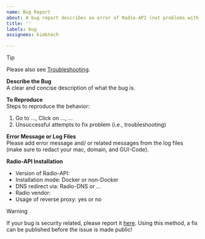 ```yaml
---
name: Bug Report
about: A bug report describes an error of Radio-API (not problems with the setup)
title: ''
labels: bug
assignees: kimbtech

---
```


> [!TIP]
> Please also see [Troubleshooting](https://github.com/KIMB-technologies/Radio-API/blob/master/Setup.md#troubleshooting).

**Describe the Bug**  
A clear and concise description of what the bug is.

**To Reproduce**  
Steps to reproduce the behavior:
1. Go to ..., Click on ..., ...
2. Unsuccessful attempts to fix problem (i.e., troubleshooting)

**Error Message or Log Files**  
Please add error message and/ or related messages from the log files (make sure to redact your mac, domain, and GUI-Code).

**Radio-API Installation**
- Version of Radio-API:
- Installation mode: Docker or non-Docker
- DNS redirect via: Radio-DNS or ...
- Radio vendor: 
- Usage of reverse proxy: yes or no

> [!WARNING]
> If your bug is security related, please report it [here](https://github.com/KIMB-technologies/Radio-API/security).
> Using this method, a fix can be published before the issue is made public!
